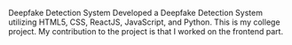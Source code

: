 Deepfake Detection System
Developed a Deepfake Detection System utilizing HTML5, CSS, ReactJS, JavaScript, and Python. This is my college project. My contribution to the project is that I worked on the frontend part.
